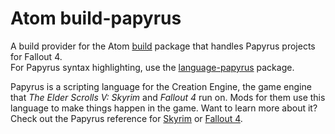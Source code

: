 # Atom build-papyrus

A build provider for the Atom [build](https://atom.io/packages/build) package that handles Papyrus projects for Fallout 4.  
For Papyrus syntax highlighting, use the [language-papyrus](https://atom.io/packages/language-papyrus) package.

Papyrus is a scripting language for the Creation Engine, the game engine that *The Elder Scrolls V: Skyrim* and *Fallout 4* run on.
Mods for them use this language to make things happen in the game.
Want to learn more about it?
Check out the Papyrus reference for [Skyrim](http://www.creationkit.com/index.php?title=Category:Papyrus) or [Fallout 4](http://www.creationkit.com/fallout4/index.php?title=Category:Papyrus).
